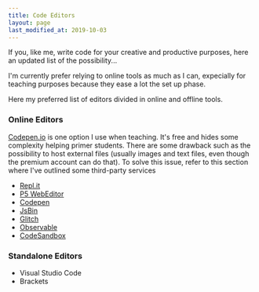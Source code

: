 ```yaml
---
title: Code Editors
layout: page
last_modified_at: 2019-10-03
---
```


If you, like me, write code for your creative and productive purposes, here an updated list of the possibility...

I'm currently prefer relying to online tools as much as I can, expecially for teaching purposes because they ease a lot the set up phase.

Here my preferred list of editors divided in online and offline tools. 

### Online Editors

[Codepen.io](https://codepen.io/) is one option I use when teaching. It's free and hides some complexity helping primer students. There are some drawback such as the possibility to host external files (usually images and text files, even though the premium account can do that). To solve this issue, refer to this section where I've outlined some  third-party services

- [Repl.it](https://repl.it/)
- [P5 WebEditor](https://editor.p5js.org/)
- [Codepen](https://codepen.io/)
- [JsBin](http://jsbin.com/?html,js,output)
- [Glitch](https://glitch.com/)
- [Observable](https://beta.observablehq.com)
- [CodeSandbox](https://codesandbox.io/)

### Standalone Editors

- Visual Studio Code
- Brackets